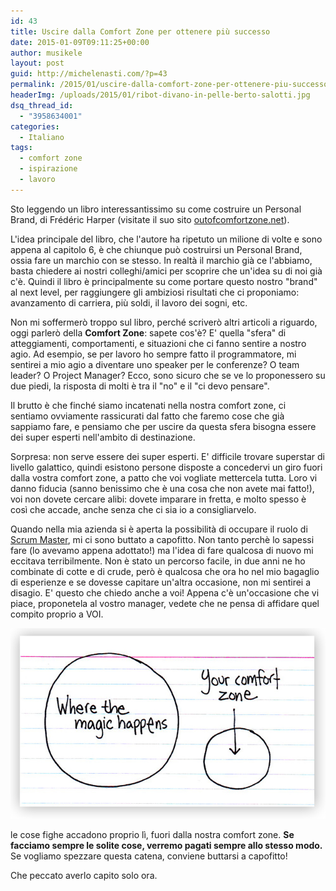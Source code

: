 ```yaml
---
id: 43
title: Uscire dalla Comfort Zone per ottenere più successo
date: 2015-01-09T09:11:25+00:00
author: musikele
layout: post
guid: http://michelenasti.com/?p=43
permalink: /2015/01/uscire-dalla-comfort-zone-per-ottenere-piu-successo/
headerImg: /uploads/2015/01/ribot-divano-in-pelle-berto-salotti.jpg
dsq_thread_id:
  - "3958634001"
categories:
  - Italiano
tags:
  - comfort zone
  - ispirazione
  - lavoro
---
```


Sto leggendo un libro interessantissimo su come costruire un Personal Brand, di Frédéric Harper (visitate il suo sito [outofcomfortzone.net](http://outofcomfortzone.net/)).

L'idea principale del libro, che l'autore ha ripetuto un milione di volte e sono appena al capitolo 6, è che chiunque può costruirsi un Personal Brand, ossia fare un marchio con se stesso. In realtà il marchio già ce l'abbiamo, basta chiedere ai nostri colleghi/amici per scoprire che un'idea su di noi già c'è. Quindi il libro è principalmente su come portare questo nostro "brand" al next level, per raggiungere gli ambiziosi risultati che ci proponiamo: avanzamento di carriera, più soldi, il lavoro dei sogni, etc.

Non mi soffermerò troppo sul libro, perché scriverò altri articoli a riguardo, oggi parlerò della **Comfort Zone**: sapete cos'è? E' quella "sfera" di atteggiamenti, comportamenti, e situazioni che ci fanno sentire a nostro agio. Ad esempio, se per lavoro ho sempre fatto il programmatore, mi sentirei a mio agio a diventare uno speaker per le conferenze? O team leader? O Project Manager? Ecco, sono sicuro che se ve lo proponessero su due piedi, la risposta di molti è tra il "no" e il "ci devo pensare".

Il brutto è che finché siamo incatenati nella nostra comfort zone, ci sentiamo ovviamente rassicurati dal fatto che faremo cose che già sappiamo fare, e pensiamo che per uscire da questa sfera bisogna essere dei super esperti nell'ambito di destinazione.

Sorpresa: non serve essere dei super esperti. E' difficile trovare superstar di livello galattico, quindi esistono persone disposte a concedervi un giro fuori dalla vostra comfort zone, a patto che voi vogliate mettercela tutta. Loro vi danno fiducia (sanno benissimo che è una cosa che non avete mai fatto!), voi non dovete cercare alibi: dovete imparare in fretta, e molto spesso è così che accade, anche senza che ci sia io a consigliarvelo.

Quando nella mia azienda si è aperta la possibilità di occupare il ruolo di [Scrum Master](http://it.wikipedia.org/wiki/Scrum_%28informatica%29),  mi ci sono buttato a capofitto. Non tanto perchè lo sapessi fare (lo avevamo appena adottato!) ma l'idea di fare qualcosa di nuovo mi eccitava terribilmente. Non è stato un percorso facile, in due anni ne ho combinate di cotte e di crude, però è qualcosa che ora ho nel mio bagaglio di esperienze e se dovesse capitare un'altra occasione, non mi sentirei a disagio. E' questo che chiedo anche a voi! Appena c'è un'occasione che vi piace, proponetela al vostro manager, vedete che ne pensa di affidare quel compito proprio a VOI.

![/uploads/2015/01/wherethemagichappens.jpg](/uploads/2015/01/wherethemagichappens.jpg)

le cose fighe accadono proprio lì, fuori dalla nostra comfort zone. **Se facciamo sempre le solite cose, verremo pagati sempre allo stesso modo.** Se vogliamo spezzare questa catena, conviene buttarsi a capofitto!

Che peccato averlo capito solo ora.
